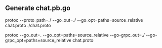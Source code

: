 ## Generate chat.pb.go

protoc --proto_path=./ --go_out=./ --go_opt=paths=source_relative chat.proto ./chat.proto

protoc --go_out=. --go_opt=paths=source_relative --go-grpc_out=./ --go-grpc_opt=paths=source_relative chat.proto
